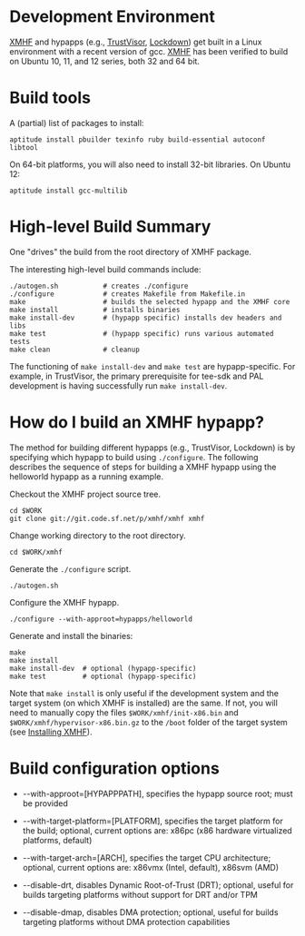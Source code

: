 Development Environment
=======================

[XMHF](..) and hypapps (e.g., [TrustVisor](../../hypapps/trustvisor), 
[Lockdown](../../hypapps/lockdown)) get built in a Linux environment with 
a recent version of gcc. [XMHF](..) has been verified to build on Ubuntu 
10, 11, and 12 series, both 32 and 64 bit.


Build tools
===========

A (partial) list of packages to install:

    aptitude install pbuilder texinfo ruby build-essential autoconf libtool

On 64-bit platforms, you will also need to install 32-bit
libraries. On Ubuntu 12:

    aptitude install gcc-multilib


High-level Build Summary
========================

One "drives" the build from the root directory of XMHF package.  

The interesting high-level build commands include:

    ./autogen.sh           # creates ./configure
    ./configure            # creates Makefile from Makefile.in
    make                   # builds the selected hypapp and the XMHF core
    make install           # installs binaries
    make install-dev       # (hypapp specific) installs dev headers and libs
    make test              # (hypapp specific) runs various automated tests
    make clean             # cleanup

The functioning of `make install-dev` and `make test` are
hypapp-specific. For example, in TrustVisor, the primary prerequisite
for tee-sdk and PAL development is having successfully run `make
install-dev`.


How do I build an XMHF hypapp?
==============================

The method for building different hypapps (e.g., TrustVisor,
Lockdown) is by specifying which hypapp to build using `./configure`.
The following describes the sequence of steps for building a XMHF
hypapp using the helloworld hypapp as a running example.

Checkout the XMHF project source tree.

    cd $WORK
    git clone git://git.code.sf.net/p/xmhf/xmhf xmhf

Change working directory to the root directory.

    cd $WORK/xmhf

Generate the `./configure` script.

    ./autogen.sh

Configure the XMHF hypapp.

    ./configure --with-approot=hypapps/helloworld
   
Generate and install the binaries:

    make
    make install
    make install-dev  # optional (hypapp-specific)
    make test         # optional (hypapp-specific)

Note that `make install` is only useful if the development system and 
the target system (on which XMHF is installed) are the same. If not, 
you will need to manually copy the files `$WORK/xmhf/init-x86.bin` 
and `$WORK/xmhf/hypervisor-x86.bin.gz` to the `/boot` folder of the
target system (see [Installing XMHF](./installing-xmhf.md)).  


Build configuration options
===========================

* --with-approot=[HYPAPPPATH], specifies the hypapp source root; must be provided

* --with-target-platform=[PLATFORM], specifies the target platform for the build; 
optional, current options are: x86pc (x86 hardware virtualized platforms, default)

* --with-target-arch=[ARCH], specifies the target CPU architecture; 
optional, current options are: x86vmx (Intel, default), x86svm (AMD)

* --disable-drt, disables Dynamic Root-of-Trust (DRT); optional, useful for builds 
targeting platforms without support for DRT and/or TPM

* --disable-dmap, disables DMA protection; optional, useful for builds targeting 
platforms without DMA protection capabilities
